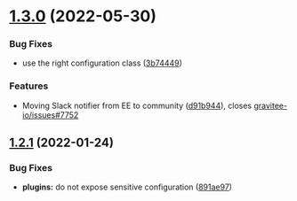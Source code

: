 # [1.3.0](https://github.com/gravitee-io/gravitee-notifier-slack/compare/1.2.1...1.3.0) (2022-05-30)


### Bug Fixes

* use the right configuration class ([3b74449](https://github.com/gravitee-io/gravitee-notifier-slack/commit/3b74449f4363d43606c8c9e46c6b773357af7920))


### Features

* Moving Slack notifier from EE to community ([d91b944](https://github.com/gravitee-io/gravitee-notifier-slack/commit/d91b9444afcb64ff03e665929412f74ded4b8473)), closes [gravitee-io/issues#7752](https://github.com/gravitee-io/issues/issues/7752)

## [1.2.1](https://github.com/gravitee-io/gravitee-notifier-slack/compare/1.2.0...1.2.1) (2022-01-24)


### Bug Fixes

* **plugins:** do not expose sensitive configuration ([891ae97](https://github.com/gravitee-io/gravitee-notifier-slack/commit/891ae97cd1b372e45f98faa6aaeac27bd54dd4c7))
